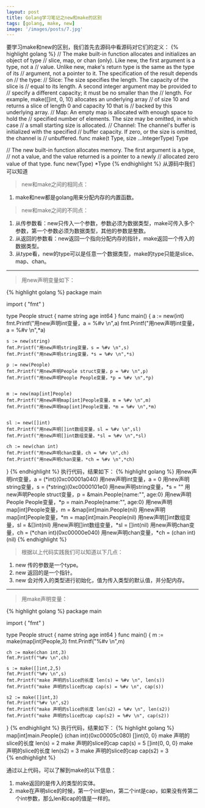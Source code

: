 ```yaml
---
layout: post
title: Golang学习笔记之new和make的区别
tags: [golang, make, new]
image: '/images/posts/7.jpg'
---
```

要学习make和new的区别，我们首先去源码中看源码对它们的定义：
{% highlight golang %}
// The make built-in function allocates and initializes an object of type
// slice, map, or chan (only). Like new, the first argument is a type, not a
// value. Unlike new, make's return type is the same as the type of its
// argument, not a pointer to it. The specification of the result depends on
// the type:
//	Slice: The size specifies the length. The capacity of the slice is
//	equal to its length. A second integer argument may be provided to
//	specify a different capacity; it must be no smaller than the
//	length. For example, make([]int, 0, 10) allocates an underlying array
//	of size 10 and returns a slice of length 0 and capacity 10 that is
//	backed by this underlying array.
//	Map: An empty map is allocated with enough space to hold the
//	specified number of elements. The size may be omitted, in which case
//	a small starting size is allocated.
//	Channel: The channel's buffer is initialized with the specified
//	buffer capacity. If zero, or the size is omitted, the channel is
//	unbuffered.
func make(t Type, size ...IntegerType) Type

// The new built-in function allocates memory. The first argument is a type,
// not a value, and the value returned is a pointer to a newly
// allocated zero value of that type.
func new(Type) *Type
{% endhighlight %}
从源码中我们可以知道 

> new和make之间的相同点：

1. make和new都是golang用来分配内存的内置函数。

> new和make之间的不同点：

1. 从传参数看：new只传入一个参数，参数必须为数据类型，make可传入多个参数，第一个参数必须为数据类型，其他的参数是整数。
2. 从返回的参数看：new返回一个指向分配内存的指针，make返回一个传入的数据类型。
3. 从type看，new的type可以是任意一个数据类型，make的type只能是slice、map、chan。

---

> 用new声明变量如下：

{% highlight golang %}
package main

import (
    "fmt"
)

type People struct {
    name string
    age int64
}
func main() {
    a := new(int)
    fmt.Printf("用new声明int变量，a = %#v \n",a)
    fmt.Printf("用new声明int变量，a = %#v \n",*a)
    
    s := new(string)
    fmt.Printf("用new声明string变量，s = %#v \n",s)
    fmt.Printf("用new声明string变量，*s = %#v \n",*s)
    
    p := new(People)
    fmt.Printf("用new声明People struct变量，p = %#v \n",p)
    fmt.Printf("用new声明People People变量，*p = %#v \n",*p)
    
    
    m := new(map[int]People)
    fmt.Printf("用new声明map[int]People变量，m = %#v \n",m)
    fmt.Printf("用new声明map[int]People变量，*m = %#v \n",*m)
    
    
    sl := new([]int)
    fmt.Printf("用new声明[]int数组变量，sl = %#v \n",sl)
    fmt.Printf("用new声明[]int数组变量，*sl = %#v \n",*sl)

    ch := new(chan int)
    fmt.Printf("用new声明chan变量，ch = %#v \n",ch)
    fmt.Printf("用new声明chan变量，*ch = %#v \n",*ch)
}
{% endhighlight %}
执行代码，结果如下：
{% highlight golang %}
    用new声明int变量，a = (*int)(0xc00001a040)
    用new声明int变量，a = 0
    用new声明string变量，s = (*string)(0xc0000101e0)
    用new声明string变量，*s = ""
    用new声明People struct变量，p = &main.People{name:"", age:0}
    用new声明People People变量，*p = main.People{name:"", age:0}
    用new声明map[int]People变量，m = &map[int]main.People(nil)
    用new声明map[int]People变量，*m = map[int]main.People(nil)
    用new声明[]int数组变量，sl = &[]int(nil)
    用new声明[]int数组变量，*sl = []int(nil)
    用new声明chan变量，ch = (*chan int)(0xc00000e040)
    用new声明chan变量，*ch = (chan int)(nil)
{% endhighlight %}
> 根据以上代码实践我们可以知道以下几点：

1. new 传的参数是一个type。
2. new 返回的是一个指针。
3. new 会对传入的类型进行初始化，值为传入类型的默认值，并分配内存。

---
> 用make声明变量：

{% highlight golang %}
package main

import (
    "fmt"
)

type People struct {
    name string
    age int64
}
func main() {
    m := make(map[int]People,3)
    fmt.Printf("%#v \n",m)
    
    ch := make(chan int,3)
    fmt.Printf("%#v \n",ch)
    
    s := make([]int,2,5)
    fmt.Printf("%#v \n",s)
    fmt.Printf("make 声明的slice的长度 len(s) = %#v \n", len(s))
    fmt.Printf("make 声明的slice的cap cap(s) = %#v \n", cap(s))
    
    s2 := make([]int,3)
    fmt.Printf("%#v \n",s2)
    fmt.Printf("make 声明的slice的长度 len(s2) = %#v \n", len(s2))
    fmt.Printf("make 声明的slice的cap cap(s2) = %#v \n", cap(s2))
}
{% endhighlight %}
执行代码，结果如下：
{% highlight golang %}
map[int]main.People{}
(chan int)(0xc00005c080)
[]int{0, 0}
make 声明的slice的长度 len(s) = 2
make 声明的slice的cap cap(s) = 5
[]int{0, 0, 0}
make 声明的slice的长度 len(s2) = 3
make 声明的slice的cap cap(s2) = 3     
{% endhighlight %}

通过以上代码，可以了解到make的以下信息：

1. make返回的是传入的类型的实体。
2. make在声明slice的时候，第一个int是len，第二个int是cap，如果没有传第二个int参数，那么len和cap的值是一样的。

